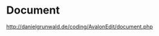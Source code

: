 <!--
id: 220809961
link: http://kevinisom.info/post/220809961/document
slug: document
date: Fri Oct 23 2009 23:01:41 GMT+1300 (NZDT)
raw: {"blog_name":"kevinisom","id":220809961,"post_url":"http://kevinisom.info/post/220809961/document","slug":"document","type":"link","date":"2009-10-23 10:01:41 GMT","timestamp":1256292101,"state":"published","format":"html","reblog_key":"1jGIBJQh","tags":[],"short_url":"http://tmblr.co/Zw68YyDAKhf","highlighted":[],"feed_item":"http://danielgrunwald.de/coding/AvalonEdit/document.php","from_feed_id":"650234","note_count":0,"title":"Document","url":"http://danielgrunwald.de/coding/AvalonEdit/document.php","description":""}
publish: 2009-10-023
tags: 
title: Document
-->


Document
========

<http://danielgrunwald.de/coding/AvalonEdit/document.php>

